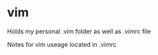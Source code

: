 # vim
Holds my personal .vim folder as well as .vimrc file 

Notes for vim useage located in .vimrc
